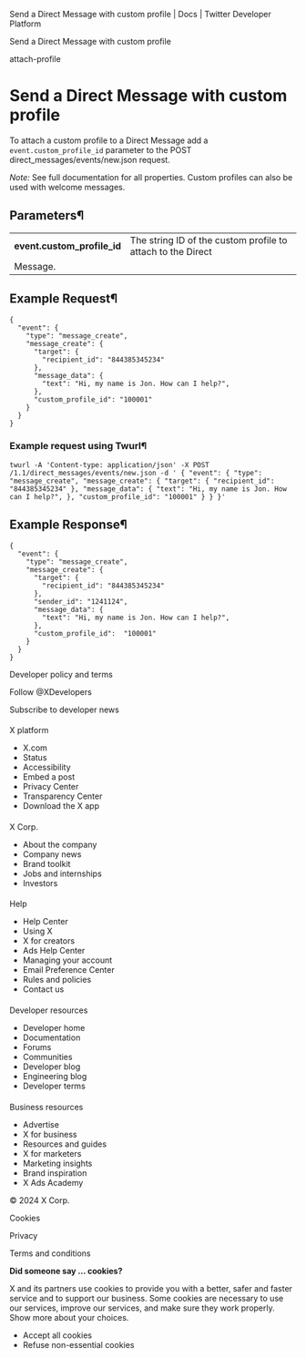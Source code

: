 



Send a Direct Message
with custom profile | Docs | Twitter Developer Platform 





































































































Send a Direct Message
with custom profile



attach-profile

Send a Direct Message
with custom profile
=========================================


To attach a custom profile to a Direct Message add a
`event.custom_profile_id` parameter to the POST
direct\_messages/events/new.json request.


*Note:* See full
documentation for all properties. Custom profiles can also be used
with welcome
messages.


Parameters¶
-----------




|  |  |
| --- | --- |
| **event.custom\_profile\_id** | The string ID of the custom profile to attach to the Direct
Message. |


Example Request¶
----------------



```
{
  "event": {
    "type": "message_create",
    "message_create": {
      "target": {
        "recipient_id": "844385345234"
      },
      "message_data": {
        "text": "Hi, my name is Jon. How can I help?",
      },
      "custom_profile_id": "100001"
    }
  }
}
```

### Example request using Twurl¶



```
twurl -A 'Content-type: application/json' -X POST /1.1/direct_messages/events/new.json -d ' { "event": { "type": "message_create", "message_create": { "target": { "recipient_id": "844385345234" }, "message_data": { "text": "Hi, my name is Jon. How can I help?", }, "custom_profile_id": "100001" } } }'
```

Example Response¶
-----------------



```
{
  "event": {
    "type": "message_create",
    "message_create": {
      "target": {
        "recipient_id": "844385345234"
      },
      "sender_id": "1241124",
      "message_data": {
        "text": "Hi, my name is Jon. How can I help?",
      },
      "custom_profile_id":  "100001"
    }
  }
}
```


















Developer policy and terms


Follow @XDevelopers


Subscribe to developer news












#### 
 X platform


* X.com
* Status
* Accessibility
* Embed a post
* Privacy Center
* Transparency Center
* Download the X app




#### 
 X Corp.


* About the company
* Company news
* Brand toolkit
* Jobs and internships
* Investors




#### 
 Help


* Help Center
* Using X
* X for creators
* Ads Help Center
* Managing your account
* Email Preference Center
* Rules and policies
* Contact us




#### 
 Developer resources


* Developer home
* Documentation
* Forums
* Communities
* Developer blog
* Engineering blog
* Developer terms




#### 
 Business resources


* Advertise
* X for business
* Resources and guides
* X for marketers
* Marketing insights
* Brand inspiration
* X Ads Academy









 © 2024 X Corp.
 


Cookies


Privacy


Terms and conditions






















**Did someone say … cookies?**  
  


 X and its partners use cookies to provide you with a better, safer and
 faster service and to support our business. Some cookies are necessary to use
 our services, improve our services, and make sure they work properly.
 Show more about your choices.


 




* Accept all cookies
* Refuse non-essential cookies















